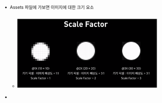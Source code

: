 - Assets 파일에 가보면 이미지에 대한 크기 요소
	- ![스크린샷 2023-06-29 오전 11.46.01.png](../assets/스크린샷_2023-06-29_오전_11.46.01_1688006769760_0.png)
		-
-